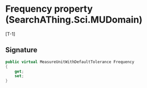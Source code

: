 # Frequency property (SearchAThing.Sci.MUDomain)
[T-1]

## Signature
```csharp
public virtual MeasureUnitWithDefaultTolerance Frequency
{
    get;
    set;
}
```
